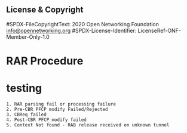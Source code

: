 License & Copyright
----

#SPDX-FileCopyrightText: 2020 Open Networking Foundation <info@opennetworking.org>
#SPDX-License-Identifier: LicenseRef-ONF-Member-Only-1.0

# RAR Procedure 
# testing 
    1. RAR parsing fail or processing failure
    2. Pre-CBR PFCP modify Failed/Rejected 
    3. CBReq failed
    4. Post-CBR PFCP modify failed
    5. Context Not found - RAB release received on unknown tunnel
